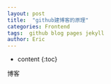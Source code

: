 ```yaml
---
layout: post
title:  "github建博客的原理"
categories: Frontend
tags:  github blog pages jekyll
author: Eric
---
```


* content
{:toc}

博客
